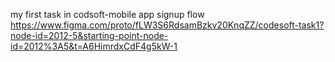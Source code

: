 my first task in codsoft-mobile  app signup flow
https://www.figma.com/proto/fLW3S6RdsamBzkv20KnqZZ/codesoft-task1?node-id=2012-5&starting-point-node-id=2012%3A5&t=A6HimrdxCdF4g5kW-1
